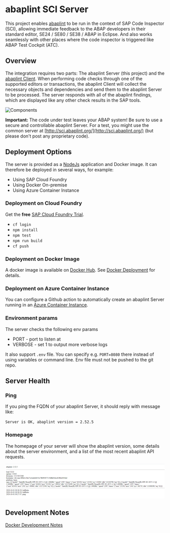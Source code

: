 # abaplint SCI Server

This project enables [abaplint](https://abaplint.org) to be run in the context of SAP Code Inspector (SCI), allowing immediate feedback to the ABAP developers in their standard editor, SE24 / SE80 / SE38 / ABAP in Eclipse. And also works seamlessly with other places where the code inspector is triggered like ABAP Test Cockpit (ATC).

## Overview

The integration requires two parts: The abaplint Server (this project) and the [abaplint Client](https://github.com/abaplint/abaplint-sci-client). When performing code checks through one of the supported editors or transactions, the abaplint Client will collect the necessary objects and dependencies and send them to the abaplint Server to be processed. The server responds with all of the abaplint findings, which are displayed like any other check results in the SAP tools.

![Components](http://www.plantuml.com/plantuml/proxy?cache=no&src=https://raw.githubusercontent.com/abaplint/abaplint-sci-server/master/docs/components.iuml)

**Important:** The code under test leaves your ABAP system! Be sure to use a secure and controllable abaplint Server. For a test, you might use the common server at [http://sci.abaplint.org/](http://sci.abaplint.org/) (but please don't post any proprietary code).

## Deployment Options

The server is provided as a [NodeJs](https://nodejs.org) application and Docker image. It can therefore be deployed in several ways, for example:
- Using SAP Cloud Foundry
- Using Docker On-premise
- Using Azure Container Instance

### Deployment on Cloud Foundry

Get the **free** [SAP Cloud Foundry Trial](https://www.sap.com/cmp/td/sap-cloud-platform-trial.html).

- `cf login`
- `npm install`
- `npm test`
- `npm run build`
- `cf push`

### Deployment on Docker Image

A docker image is available on [Docker Hub](https://hub.docker.com/r/abaplint/abaplint-backend). See [Docker Deployment](./docs/docker.md) for details.

### Deployment on Azure Container Instance 

You can configure a Github action to automatically create an abaplint Server running in an [Azure Container Instance](./docs/azure.md).

### Environment params

The server checks the following env params
- PORT - port to listen at
- VERBOSE - set 1 to output more verbose logs

It also support `.env` file. You can specify e.g. `PORT=8080` there instead of using variables or command line. Env file must not be pushed to the git repo.

## Server Health

### Ping

If you ping the FQDN of your abaplint Server, it should reply with message like:

`Server is OK, abaplint version = 2.52.5`

### Homepage

The homepage of your server will show the abaplint version, some details about the server environment, and a list of the most recent
abaplint API requests. 

![abaplint Server homepage](./docs/abaplint-server.png)

## Development Notes

[Docker Development Notes](./docs/dev-notes.md)

